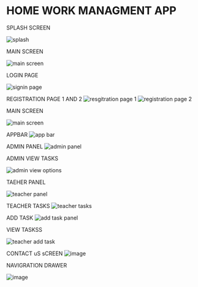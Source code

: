 # HOME WORK MANAGMENT APP

SPLASH SCREEN 

![splash](https://user-images.githubusercontent.com/53118785/121803255-18cad100-cc5a-11eb-89db-a223f393aec4.PNG)

MAIN SCREEN


![main screen](https://user-images.githubusercontent.com/53118785/121803262-22eccf80-cc5a-11eb-974b-5d88a51c33ce.PNG)


LOGIN PAGE


![signin page](https://user-images.githubusercontent.com/53118785/121803289-3009be80-cc5a-11eb-8e73-16caa15eed72.PNG)


REGISTRATION PAGE 1 AND 2
![resgitration page 1](https://user-images.githubusercontent.com/53118785/121803292-36983600-cc5a-11eb-91e2-3697d0db9088.PNG)
![registration page 2](https://user-images.githubusercontent.com/53118785/121803455-174dd880-cc5b-11eb-91a2-45d1a51f2769.PNG)



MAIN SCREEN

![main screen](https://user-images.githubusercontent.com/53118785/121803303-46177f00-cc5a-11eb-9473-8d3ab64d4afa.PNG)

APPBAR
![app bar](https://user-images.githubusercontent.com/53118785/121803309-4f085080-cc5a-11eb-960a-70a034f1c455.PNG)

ADMIN PANEL
![admin panel](https://user-images.githubusercontent.com/53118785/121803321-5e879980-cc5a-11eb-95ad-46ba55a34de3.PNG)


ADMIN VIEW TASKS

![admin view options](https://user-images.githubusercontent.com/53118785/121803327-65aea780-cc5a-11eb-8c19-f110973c075b.PNG)


TAEHER PANEL

![teacher panel](https://user-images.githubusercontent.com/53118785/121803328-6e9f7900-cc5a-11eb-9f41-94dfcbccddec.PNG)

TEACHER TASKS
![teacher tasks](https://user-images.githubusercontent.com/53118785/121803330-765f1d80-cc5a-11eb-9e70-18d1fd841c50.PNG)

ADD TASK
![add task panel](https://user-images.githubusercontent.com/53118785/121803344-81b24900-cc5a-11eb-964a-c3facfed8015.PNG)

VIEW TASKSS

![teacher add task](https://user-images.githubusercontent.com/53118785/121803348-87a82a00-cc5a-11eb-87b9-c56f4e7491cb.PNG)

CONTACT uS sCREEN
![image](https://user-images.githubusercontent.com/53118785/121803406-dd7cd200-cc5a-11eb-91fb-483c15b10464.png)


NAVIGRATION DRAWER

![image](https://user-images.githubusercontent.com/53118785/121803425-f08fa200-cc5a-11eb-81f5-20cfa064b68f.png)














